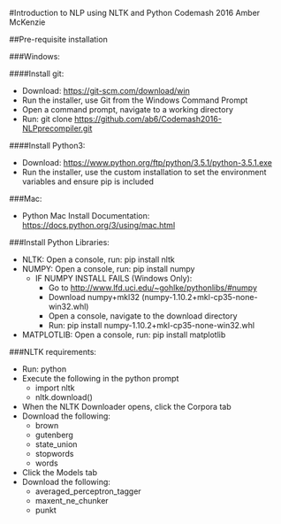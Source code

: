 #Introduction to NLP using NLTK and Python
Codemash 2016
Amber McKenzie

##Pre-requisite installation

###Windows:

####Install git:
- Download: https://git-scm.com/download/win
- Run the installer, use Git from the Windows Command Prompt
- Open a command prompt, navigate to a working directory
- Run: git clone https://github.com/ab6/Codemash2016-NLPprecompiler.git

####Install Python3:
- Download: https://www.python.org/ftp/python/3.5.1/python-3.5.1.exe
- Run the installer, use the custom installation to set the environment variables and ensure pip is included

###Mac:
- Python Mac Install Documentation: https://docs.python.org/3/using/mac.html

###Install Python Libraries:
- NLTK: Open a console, run: pip install nltk
- NUMPY: Open a console, run: pip install numpy
  - IF NUMPY INSTALL FAILS (Windows Only): 
    - Go to http://www.lfd.uci.edu/~gohlke/pythonlibs/#numpy
    - Download numpy+mkl32 (numpy-1.10.2+mkl-cp35-none-win32.whl)
    - Open a console, navigate to the download directory 
    - Run: pip install numpy-1.10.2+mkl-cp35-none-win32.whl
- MATPLOTLIB: Open a console, run: pip install matplotlib

###NLTK requirements:
- Run: python
- Execute the following in the python prompt
  - import nltk
  - nltk.download()
- When the NLTK Downloader opens, click the Corpora tab
- Download the following: 
  - brown
  - gutenberg
  - state_union
  - stopwords
  - words
- Click the Models tab
- Download the following:
  - averaged_perceptron_tagger 
  - maxent_ne_chunker
  - punkt
  

